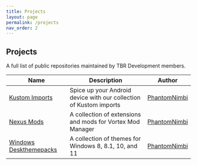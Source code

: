 ```yaml
---
title: Projects
layout: page
permalink: /projects
nav_order: 2
---
```


## Projects
A full list of public repositories maintained by TBR Development members.

| Name | Description | Author |
| --- | --- | --- |
| [Kustom Imports][Kustom_Imports] | Spice up your Android device with our collection of Kustom imports | [PhantomNimbi][PhantomNimbi] |
| [Nexus Mods][Nexus_Mods] | A collection of extensions and mods for Vortex Mod Manager | [PhantomNimbi][PhantomNimbi] |
| [Windows Deskthemepacks][Windows_Deskthemepacks] | A collection of themes for Windows 8, 8.1, 10, and 11 | [PhantomNimbi][PhantomNimbi] |


[Kustom_Imports]: https://tbr-development.github.io/Kustom-Imports
[Nexus_Mods]: https://tbr-development.github.io/Nexus-Mods
[Windows_Deskthemepacks]: https://tbr-development.github.io/Windows-Deskthemepacks/

[PhantomNimbi]: https://github.com/PhantomNimbi